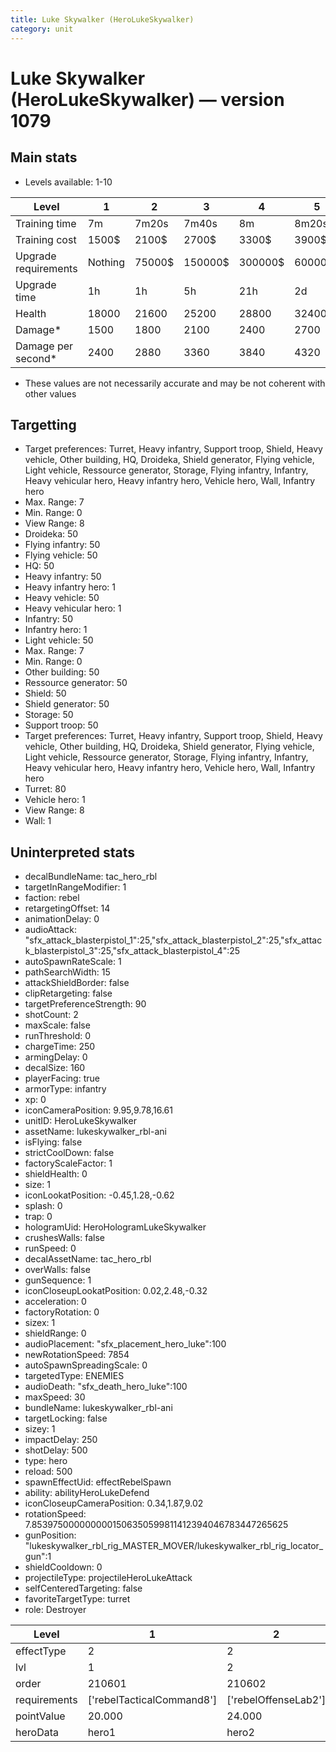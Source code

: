 ```yaml
---
title: Luke Skywalker (HeroLukeSkywalker)
category: unit
---
```


# Luke Skywalker (HeroLukeSkywalker) — version 1079

## Main stats

  * Levels available: 1-10

|Level               |1      |2     |3      |4      |5      |6      |7       |8       |9       |10      |
|--------------------|-------|------|-------|-------|-------|-------|--------|--------|--------|--------|
|Training time       |7m     |7m20s |7m40s  |8m     |8m20s  |8m40s  |9m      |9m20s   |9m40s   |10m     |
|Training cost       |1500$  |2100$ |2700$  |3300$  |3900$  |4500$  |5100$   |5700$   |6300$   |6900$   |
|Upgrade requirements|Nothing|75000$|150000$|300000$|600000$|900000$|1050000$|1200000$|3200000$|4800000$|
|Upgrade time        |1h     |1h    |5h     |21h    |2d     |4d     |6d      |1w2d    |1w5d    |2w      |
|Health              |18000  |21600 |25200  |28800  |32400  |36000  |39600   |43200   |46800   |54000   |
|Damage*             |1500   |1800  |2100   |2400   |2700   |3000   |3300    |3600    |3900    |4500    |
|Damage per second*  |2400   |2880  |3360   |3840   |4320   |4800   |5280    |5760    |6240    |7200    |

* These values are not necessarily accurate and may be not coherent with other values

## Targetting

  * Target preferences: Turret, Heavy infantry, Support troop, Shield, Heavy vehicle, Other building, HQ, Droideka, Shield generator, Flying vehicle, Light vehicle, Ressource generator, Storage, Flying infantry, Infantry, Heavy vehicular hero, Heavy infantry hero, Vehicle hero, Wall, Infantry hero
  * Max. Range: 7
  * Min. Range: 0
  * View Range: 8
  * Droideka: 50
  * Flying infantry: 50
  * Flying vehicle: 50
  * HQ: 50
  * Heavy infantry: 50
  * Heavy infantry hero: 1
  * Heavy vehicle: 50
  * Heavy vehicular hero: 1
  * Infantry: 50
  * Infantry hero: 1
  * Light vehicle: 50
  * Max. Range: 7
  * Min. Range: 0
  * Other building: 50
  * Ressource generator: 50
  * Shield: 50
  * Shield generator: 50
  * Storage: 50
  * Support troop: 50
  * Target preferences: Turret, Heavy infantry, Support troop, Shield, Heavy vehicle, Other building, HQ, Droideka, Shield generator, Flying vehicle, Light vehicle, Ressource generator, Storage, Flying infantry, Infantry, Heavy vehicular hero, Heavy infantry hero, Vehicle hero, Wall, Infantry hero
  * Turret: 80
  * Vehicle hero: 1
  * View Range: 8
  * Wall: 1

## Uninterpreted stats

  * decalBundleName: tac_hero_rbl
  * targetInRangeModifier: 1
  * faction: rebel
  * retargetingOffset: 14
  * animationDelay: 0
  * audioAttack: "sfx_attack_blasterpistol_1":25,"sfx_attack_blasterpistol_2":25,"sfx_attack_blasterpistol_3":25,"sfx_attack_blasterpistol_4":25
  * autoSpawnRateScale: 1
  * pathSearchWidth: 15
  * attackShieldBorder: false
  * clipRetargeting: false
  * targetPreferenceStrength: 90
  * shotCount: 2
  * maxScale: false
  * runThreshold: 0
  * chargeTime: 250
  * armingDelay: 0
  * decalSize: 160
  * playerFacing: true
  * armorType: infantry
  * xp: 0
  * iconCameraPosition: 9.95,9.78,16.61
  * unitID: HeroLukeSkywalker
  * assetName: lukeskywalker_rbl-ani
  * isFlying: false
  * strictCoolDown: false
  * factoryScaleFactor: 1
  * shieldHealth: 0
  * size: 1
  * iconLookatPosition: -0.45,1.28,-0.62
  * splash: 0
  * trap: 0
  * hologramUid: HeroHologramLukeSkywalker
  * crushesWalls: false
  * runSpeed: 0
  * decalAssetName: tac_hero_rbl
  * overWalls: false
  * gunSequence: 1
  * iconCloseupLookatPosition: 0.02,2.48,-0.32
  * acceleration: 0
  * factoryRotation: 0
  * sizex: 1
  * shieldRange: 0
  * audioPlacement: "sfx_placement_hero_luke":100
  * newRotationSpeed: 7854
  * autoSpawnSpreadingScale: 0
  * targetedType: ENEMIES
  * audioDeath: "sfx_death_hero_luke":100
  * maxSpeed: 30
  * bundleName: lukeskywalker_rbl-ani
  * targetLocking: false
  * sizey: 1
  * impactDelay: 250
  * shotDelay: 500
  * type: hero
  * reload: 500
  * spawnEffectUid: effectRebelSpawn
  * ability: abilityHeroLukeDefend
  * iconCloseupCameraPosition: 0.34,1.87,9.02
  * rotationSpeed: 7.8539750000000001506350599811412394046783447265625
  * gunPosition: "lukeskywalker_rbl_rig_MASTER_MOVER/lukeskywalker_rbl_rig_locator_gun":1
  * shieldCooldown: 0
  * projectileType: projectileHeroLukeAttack
  * selfCenteredTargeting: false
  * favoriteTargetType: turret
  * role: Destroyer

|Level       |1                        |2                   |3                   |4                   |5                   |6                   |7                   |8                   |9                   |10                   |
|------------|-------------------------|--------------------|--------------------|--------------------|--------------------|--------------------|--------------------|--------------------|--------------------|---------------------|
|effectType  |2                        |2                   |1                   |1                   |1                   |1                   |1                   |1                   |1                   |1                    |
|lvl         |1                        |2                   |3                   |4                   |5                   |6                   |7                   |8                   |9                   |10                   |
|order       |210601                   |210602              |210603              |210604              |210605              |210606              |210607              |210608              |210609              |210610               |
|requirements|['rebelTacticalCommand8']|['rebelOffenseLab2']|['rebelOffenseLab3']|['rebelOffenseLab4']|['rebelOffenseLab5']|['rebelOffenseLab6']|['rebelOffenseLab7']|['rebelOffenseLab8']|['rebelOffenseLab9']|['rebelOffenseLab10']|
|pointValue  |20.000                   |24.000              |28.000              |32.000              |36.000              |40.000              |44.000              |48.000              |52.000              |60.000               |
|heroData    |hero1                    |hero2               |hero3               |hero4               |hero5               |hero6               |hero7               |hero8               |hero9               |hero10               |

